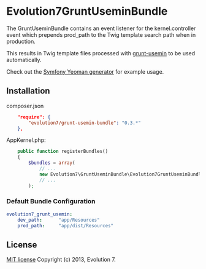 # Evolution7GruntUseminBundle

The GruntUseminBundle contains an event listener for the kernel.controller event which prepends prod_path to the Twig template search path when in production.

This results in Twig template files processed with [grunt-usemin](https://github.com/yeoman/grunt-usemin) to be used automatically.

Check out the [Symfony Yeoman generator](https://github.com/evolution7/generator-symfony) for example usage.

## Installation

composer.json
```json
    "require": {
        "evolution7/grunt-usemin-bundle": "0.3.*"
    },
```

AppKernel.php:
```php
    public function registerBundles()
    {
        $bundles = array(
            // ...
            new Evolution7\GruntUseminBundle\Evolution7GruntUseminBundle(),
            // ...
        );
```

### Default Bundle Configuration

```yaml
evolution7_grunt_usemin:
    dev_path:      "app/Resources"
    prod_path:     "app/dist/Resources"
```

## License

[MIT license](https://github.com/evolution7/generator-symfony/blob/master/LICENSE)
Copyright (c) 2013, Evolution 7.
